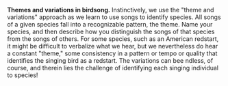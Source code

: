 **Themes and variations in birdsong.** Instinctively, we use the "theme and variations" approach as we learn to use songs to identify species. All songs of a given species fall into a recognizable pattern, the theme. Name your species, and then describe how you distinguish the songs of that species from the songs of others. For some species, such as an American redstart, it might be difficult to verbalize what we hear, but we nevertheless do hear a constant "theme," some consistency in a pattern or tempo or quality that identifies the singing bird as a redstart. The variations can bee ndless, of course, and therein lies the challenge of identifying each singing individual to species!
